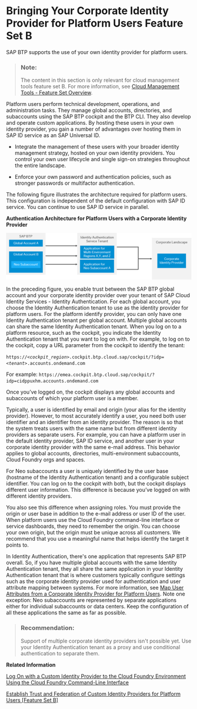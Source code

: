 <!-- loio8980b91c14f9474a9d7c7d831bbad8e9 -->

# Bringing Your Corporate Identity Provider for Platform Users Feature Set B

SAP BTP supports the use of your own identity provider for platform users.

> ### Note:  
> The content in this section is only relevant for cloud management tools feature set B. For more information, see [Cloud Management Tools - Feature Set Overview](https://help.sap.com/viewer/65de2977205c403bbc107264b8eccf4b/Cloud/en-US/caf4e4e23aef4666ad8f125af393dfb2.html).

Platform users perform technical development, operations, and administration tasks. They manage global accounts, directories, and subaccounts using the SAP BTP cockpit and the BTP CLI. They also develop and operate custom applications. By hosting these users in your own identity provider, you gain a number of advantages over hosting them in SAP ID service as an SAP Universal ID.

-   Integrate the management of these users with your broader identity management strategy, hosted on your own identity providers. You control your own user lifecycle and single sign-on strategies throughout the entire landscape.

-   Enforce your own password and authentication policies, such as stronger passwords or multifactor authentication.


The following figure illustrates the architecture required for platform users. This configuration is independent of the default configuration with SAP ID service. You can continue to use SAP ID service in parallel.

   
  
**Authentication Architecture for Platform Users with a Corporate Identity Provider**

 

 ![](images/SAP_BTP_Account_Mapping_e29be15.png) 

In the preceding figure, you enable trust between the SAP BTP global account and your corporate identity provider over your tenant of SAP Cloud Identity Services - Identity Authentication. For each global account, you choose the Identity Authentication tenant to use as the identity provider for platform users. For the platform identify provider, you can only have one Identity Authentication tenant per global account. Multiple global accounts can share the same Identity Authentication tenant. When you log on to a platform resource, such as the cockpit, you indicate the Identity Authentication tenant that you want to log on with. For example, to log on to the cockpit, copy a URL parameter from the cockpit to identify the tenant:

<code>https://<i class="varname">&lt;cockpit_region&gt;</i>.cockpit.btp.cloud.sap/cockpit/?idp=<i class="varname">&lt;tenant&gt;</i>.accounts.ondemand.com</code>

For example: `https://emea.cockpit.btp.cloud.sap/cockpit/?idp=cidppuxhm.accounts.ondemand.com`

Once you’ve logged on, the cockpit displays any global accounts and subaccounts of which your platform user is a member.

Typically, a user is identified by email and origin \(your alias for the identity provider\). However, to most accurately identify a user, you need both user identifier and an identifier from an identity provider. The reason is so that the system treats users with the same name but from different identity providers as separate users. For example, you can have a platform user in the default identity provider, SAP ID service, and another user in your corporate identity provider with the same e-mail address. This behavior applies to global accounts, directories, multi-environment subaccounts, Cloud Foundry orgs and spaces.

For Neo subaccounts a user is uniquely identified by the user base \(hostname of the Identity Authentication tenant\) and a configurable subject identifier. You can log on to the cockpit with both, but the cockpit displays different user information. This difference is because you’ve logged on with different identity providers.

You also see this difference when assigning roles. You must provide the origin or user base in addition to the e-mail address or user ID of the user. When platform users use the Cloud Foundry command-line interface or service dashboards, they need to remember the origin. You can choose your own origin, but the origin must be unique across all customers. We recommend that you use a meaningful name that helps identify the target it points to.

In Identity Authentication, there's one application that represents SAP BTP overall. So, if you have multiple global accounts with the same Identity Authentication tenant, they all share the same application in your Identity Authentication tenant that is where customers typically configure settings such as the corporate identity provider used for authentication and user attribute mapping between systems. For more information, see [Map User Attributes from a Corporate Identity Provider for Platform Users](../50-administration-and-ops/map-user-attributes-from-a-corporate-identity-provider-for-platform-users-40c2e54.md). Note one exception: Neo subaccounts are represented by separate applications either for individual subaccounts or data centers. Keep the configuration of all these applications the same as far as possible.

> ### Recommendation:  
> Support of multiple corporate identity providers isn't possible yet. Use your Identity Authentication tenant as a proxy and use conditional authentication to separate them.

**Related Information**  


[Log On with a Custom Identity Provider to the Cloud Foundry Environment Using the Cloud Foundry Command-Line Interface](../50-administration-and-ops/log-on-with-a-custom-identity-provider-to-the-cloud-foundry-environment-using-the-cloud-d477618.md "Learn how to use different methods to log on to Cloud Foundry using a custom identity provider (IdP).")

[Establish Trust and Federation of Custom Identity Providers for Platform Users \[Feature Set B\]](../50-administration-and-ops/establish-trust-and-federation-of-custom-identity-providers-for-platform-users-feature-c368984.md "You want to use a custom identity provider for the platform users of SAP BTP in different environments and at the different account levels: global account, directory, and subaccount. By default, platform users in multi-environment subaccounts are users in the default identity provider.")

